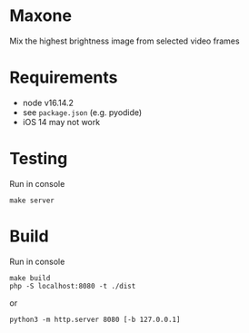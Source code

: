 # Maxone

Mix the highest brightness image from selected video frames

# Requirements

- node v16.14.2
- see `package.json` (e.g. pyodide)
- iOS 14 may not work

# Testing

Run in console

```
make server
```

# Build

Run in console

```
make build
php -S localhost:8080 -t ./dist
```

or

```
python3 -m http.server 8080 [-b 127.0.0.1]
```
